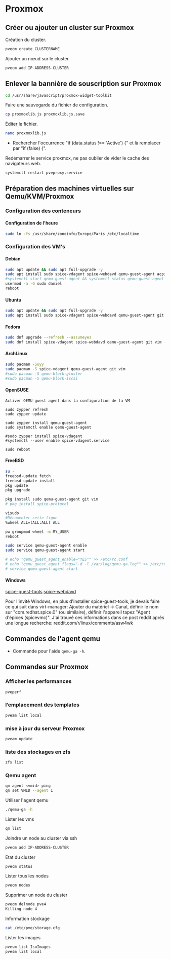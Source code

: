 # Proxmox

## Créer ou ajouter un cluster sur Proxmox
Création du cluster.
```Bash
pvecm create CLUSTERNAME
```

Ajouter un nœud sur le cluster.
```Bash
pvecm add IP-ADDRESS-CLUSTER
```

## Enlever la bannière de souscription sur Proxmox 
```Bash
cd /usr/share/javascript/proxmox-widget-toolkit
```

Faire une sauvegarde du fichier de configuration.
```Bash
cp proxmoxlib.js proxmoxlib.js.save
```

Éditer le fichier.
```Bash
nano proxmoxlib.js
```

* Rechercher l'occurrence "if (data.status !== 'Active') {"
et là remplacer par "if (false) {".

Redémarrer le service proxmox, ne pas oublier de vider le cache des navigateurs web.
```Bash
systemctl restart pveproxy.service
```

## Préparation des machines virtuelles sur Qemu/KVM/Proxmox

### Configuration des conteneurs

#### Configuration de l'heure
```Bash
sudo ln -fs /usr/share/zoneinfo/Europe/Paris /etc/localtime
```
### Configuration des VM's

#### Debian
```Bash
sudo apt update && sudo apt full-upgrade -y
sudo apt install sudo spice-vdagent spice-webdavd qemu-guest-agent acpid git vim -y
#systemctl start qemu-guest-agent && systemctl status qemu-guest-agent
usermod -a -G sudo daniel
reboot
```

#### Ubuntu
```Bash
sudo apt update && sudo apt full-upgrade -y
sudo apt install sudo spice-vdagent spice-webdavd qemu-guest-agent git vim -y
```

#### Fedora
```Bash
sudo dnf upgrade --refresh --assumeyes
sudo dnf install spice-vdagent spice-webdavd qemu-guest-agent git vim --assumeyes
```

#### ArchLinux
```Bash
sudo pacman -Suyy
sudo pacman -S spice-vdagent qemu-guest-agent git vim
#sudo pacman -S qemu-block-gluster
#sudo pacman -S qemu-block-iscsi
```

#### OpenSUSE
```
Activer QEMU guest agent dans la configuration de la VM

sudo zypper refresh
sudo zypper update

sudo zypper install qemu-guest-agent
sudo systemctl enable qemu-guest-agent

#sudo zypper install spice-vdagent
#systemctl --user enable spice-vdagent.service

sudo reboot
```

#### FreeBSD
```Bash
su -
freebsd-update fetch
freebsd-update install
pkg update
pkg upgrade

pkg install sudo qemu-guest-agent git vim
# pkg install spice-protocol

visudo
#Décomenter cette ligne
%wheel ALL=(ALL:ALL) ALL

pw groupmod wheel -m MY_USER
reboot

sudo service qemu-guest-agent enable
sudo service qemu-guest-agent start

# echo "qemu_guest_agent_enable="YES"" >> /etc/rc.conf
# echo "qemu_guest_agent_flags="-d -l /var/log/qemu-ga.log"" >> /etc/rc.conf
# service qemu-guest-agent start
```

#### Windows

[spice-guest-tools](https://www.spice-space.org/download/windows/spice-guest-tools)
[spice-webdavd](https://www.spice-space.org/download/windows/spice-webdavd)

Pour l'invité Windows, en plus d'installer spice-guest-tools, je devais faire ce qui suit dans virt-manager:
Ajouter du matériel -> Canal, définir le nom sur "com.redhat.spice.0" (ou similaire), définir l'appareil tapez "Agent d'épices (spicevmc)".
J'ai trouvé ces informations dans ce post reddit après une longue recherche: reddit.com/r/linux/comments/asw4wk

## Commandes de l'agent qemu
* Commande pour l'aide `qemu-ga -h`.

## Commandes sur Proxmox

### Afficher les performances
```bash
pveperf
```

### l’emplacement des templates
```bash
pveam list local
```

### mise à jour du serveur Proxmox
```bash
pveam update
```
 
### liste des stockages en zfs
```bash
zfs list
```

### Qemu agent
```bash
qm agent <vmid> ping
qm set VMID --agent 1
```

Utiliser l'agent qemu
```bash
./qemu-ga -h
```

Lister les vms
```bash
qm list
```

Joindre un node au cluster via ssh
```bash
pvecm add IP-ADDRESS-CLUSTER
```

Etat du cluster
```bash
pvecm status
```

Lister tous les nodes
```bash
pvecm nodes
```

Supprimer un node du cluster
```bash
pvecm delnode pve4
Killing node 4
```

Information stockage 
```bash
cat /etc/pve/storage.cfg
```

Lister les images
```bash
pvesm list IsoImages
pvesm list local
```
